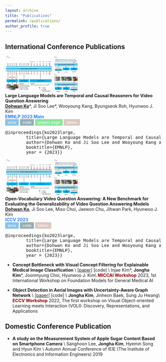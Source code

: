 ```yaml
---
layout: archive
title: "Publications"
permalink: /publications/
author_profile: true
---
```


## International Conference Publications
<div class="row">
	<div class="col-xs-10 col-sm-4 col-md-4" style="height:120px">
		<a class="thumbnail"><img src="../images/flipped_vqa.png" height="100%" alt="VidChapters-7M: Video Chapters at Scale"></a>
	</div>
  <div class="col-xs-12 col-sm-8 col-md-8">
    <strong>Large Language Models are Temporal and Causal Reasoners for Video Question Answering</strong> <br>
    <u><strong>Dohwan Ko</strong></u>*, Ji Soo Lee*, Wooyoung Kang, Byungseok Roh, Hyunwoo J. Kim<br>
    <div style="color: #2980f1;"><strong>EMNLP 2023 Main</strong></div>
    <a href="https://arxiv.org/abs/2310.15747"><button type="button" style="color: #fff; background-color: rgb(139, 193, 229); border-color: transparent;" class="btn btn-primary btn-sm">arxiv</button></a>
    <a href="https://github.com/mlvlab/Flipped-VQA"><button type="button" style="color: #fff; background-color: #95ADB6; border-color: transparent;" class="btn btn-primary btn-sm">code</button></a>
    <a href="vidchapters.html"><button type="button" style="color: #fff; background-color: rgb(139, 229, 154); border-color: transparent;" class="btn btn-primary btn-sm">project page</button></a>
    <button type="button" style="color: #fff; background-color: #DBC7BE; border-color: transparent;" class="btn btn-primary btn-sm" data-toggle="collapse" data-target="#bibtex9">bibtex</button>
      <div id="bibtex9" class="collapse">
        <pre><tt>@inproceedings{ko2023large,
        title={Large Language Models are Temporal and Causal Reasoners for Video Question Answering},
        author={Dohwan Ko and Ji Soo Lee and Wooyoung Kang and Byungseok Roh and Hyunwoo J. Kim},
        booktitle={EMNLP},
        year = {2023}}</tt></pre>
      </div>
    <span></span>
  </div>
</div>

<div class="row">
	<div class="col-xs-10 col-sm-4 col-md-4" style="height:120px">
		<a class="thumbnail"><img src="../images/flipped_vqa.png" height="100%" alt="VidChapters-7M: Video Chapters at Scale"></a>
	</div>
  <div class="col-xs-12 col-sm-8 col-md-8">
    <strong>Open-Vocabulary Video Question Answering: A New Benchmark for Evaluating the Generalizability of Video Question Answering Models</strong> <br>
    <u><strong>Dohwan Ko</strong></u>, Ji Soo Lee, Miso Choi, Jaewon Chu, Jihwan Park, Hyunwoo J. Kim<br>
    <div style="color: #2980f1;"><strong>ICCV 2023</strong></div>
    <a href="https://arxiv.org/abs/2308.09363"><button type="button" style="color: #fff; background-color: rgb(139, 193, 229); border-color: transparent;" class="btn btn-primary btn-sm">arxiv</button></a>
    <a href="https://github.com/mlvlab/OVQA"><button type="button" style="color: #fff; background-color: #95ADB6; border-color: transparent;" class="btn btn-primary btn-sm">code</button></a>
    <button type="button" style="color: #fff; background-color: #DBC7BE; border-color: transparent;" class="btn btn-primary btn-sm" data-toggle="collapse" data-target="#bibtex9">bibtex</button>
      <div id="bibtex9" class="collapse">
        <pre><tt>@inproceedings{ko2023large,
        title={Large Language Models are Temporal and Causal Reasoners for Video Question Answering},
        author={Dohwan Ko and Ji Soo Lee and Wooyoung Kang and Byungseok Roh and Hyunwoo J. Kim},
        booktitle={EMNLP},
        year = {2023}}</tt></pre>
      </div>
    <span></span>
  </div>
</div>

- **Concept Bottleneck with Visual Concept Filtering for Explainable Medical Image Classification** \\
[[paper]](https://arxiv.org/abs/2308.11920) [code] \\
Injae Kim\*, <b>Jongha Kim</b>\*, Joonmyung Choi, Hyunwoo J. Kim\\
<span style="color:darkred">**MICCAI Workshop**</span> 2023, 1st International Workshop on Foundation Models for General Medical AI

- **Object Detection in Aerial Images with Uncertainty-Aware Graph Network** \\
[[paper]](https://arxiv.org/abs/2208.10781) [code] \\
<b>Jongha Kim</b>, Jinheon Baek, Sung Ju Hwang\\
<span style="color:darkred">**ECCV Workshop**</span> 2022, The first workshop on Visual Object-oriented Learning meets Interaction (VOLI): Discovery, Representations, and Applications

## Domestic Conference Publication
- **A study on the Measurement System of Apple Sugar Content Based on Smartphone Camera** \\
Sanghoon Lee, <b>Jongha Kim</b>, Hyemin Song and Hyun Kim \\
Autumn Annual Conference of IEIE (The Institute of Electronics and Information Engineers) 2019